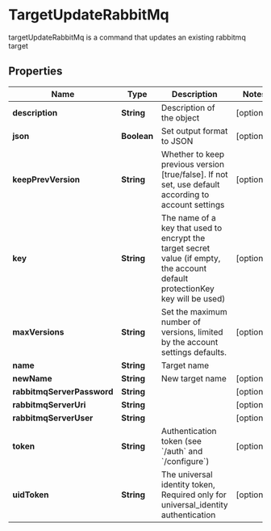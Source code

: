 

# TargetUpdateRabbitMq

targetUpdateRabbitMq is a command that updates an existing rabbitmq target

## Properties

| Name | Type | Description | Notes |
|------------ | ------------- | ------------- | -------------|
|**description** | **String** | Description of the object |  [optional] |
|**json** | **Boolean** | Set output format to JSON |  [optional] |
|**keepPrevVersion** | **String** | Whether to keep previous version [true/false]. If not set, use default according to account settings |  [optional] |
|**key** | **String** | The name of a key that used to encrypt the target secret value (if empty, the account default protectionKey key will be used) |  [optional] |
|**maxVersions** | **String** | Set the maximum number of versions, limited by the account settings defaults. |  [optional] |
|**name** | **String** | Target name |  |
|**newName** | **String** | New target name |  [optional] |
|**rabbitmqServerPassword** | **String** |  |  [optional] |
|**rabbitmqServerUri** | **String** |  |  [optional] |
|**rabbitmqServerUser** | **String** |  |  [optional] |
|**token** | **String** | Authentication token (see &#x60;/auth&#x60; and &#x60;/configure&#x60;) |  [optional] |
|**uidToken** | **String** | The universal identity token, Required only for universal_identity authentication |  [optional] |




